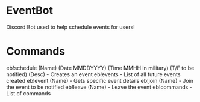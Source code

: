 # EventBot
Discord Bot used to help schedule events for users!

# Commands

eb!schedule (Name) (Date MMDDYYYY) (Time MMHH in military) (T/F to be notified) (Desc) - Creates an event
eb!events - List of all future events created
eb!event (Name) - Gets specific event details
eb!join (Name) - Join the event to be notified
eb!leave (Name) - Leave the event
eb!commands - List of commands 

